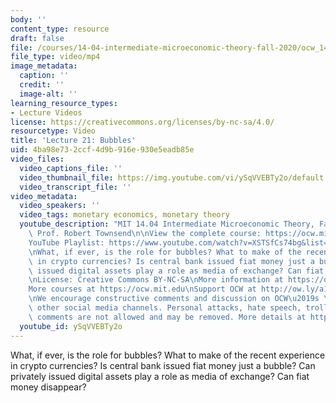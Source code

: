 ```yaml
---
body: ''
content_type: resource
draft: false
file: /courses/14-04-intermediate-microeconomic-theory-fall-2020/ocw_1404_lecture21_2020dec03_360p_16_9.mp4
file_type: video/mp4
image_metadata:
  caption: ''
  credit: ''
  image-alt: ''
learning_resource_types:
- Lecture Videos
license: https://creativecommons.org/licenses/by-nc-sa/4.0/
resourcetype: Video
title: 'Lecture 21: Bubbles'
uid: 4ba98e73-2ccf-4d9b-916e-930e5eadb85e
video_files:
  video_captions_file: ''
  video_thumbnail_file: https://img.youtube.com/vi/ySqVVEBTy2o/default.jpg
  video_transcript_file: ''
video_metadata:
  video_speakers: ''
  video_tags: monetary economics, monetary theory
  youtube_description: "MIT 14.04 Intermediate Microeconomic Theory, Fall 2020\nInstructor:\
    \ Prof. Robert Townsend\n\nView the complete course: https://ocw.mit.edu/courses/14-04-intermediate-microeconomic-theory-fall-2020/\n\
    YouTube Playlist: https://www.youtube.com/watch?v=XSTSfCs74bg&list=PLUl4u3cNGP63wnrKge9vllow3Y2OOOKqF\n\
    \nWhat, if ever, is the role for bubbles? What to make of the recent experience\
    \ in crypto currencies? Is central bank issued fiat money just a bubble? Can privately\
    \ issued digital assets play a role as media of exchange? Can fiat money disappear?\n\
    \nLicense: Creative Commons BY-NC-SA\nMore information at https://ocw.mit.edu/terms\n\
    More courses at https://ocw.mit.edu\nSupport OCW at http://ow.ly/a1If50zVRlQ\n\
    \nWe encourage constructive comments and discussion on OCW\u2019s YouTube and\
    \ other social media channels. Personal attacks, hate speech, trolling, and inappropriate\
    \ comments are not allowed and may be removed. More details at https://ocw.mit.edu/comments."
  youtube_id: ySqVVEBTy2o
---
```

What, if ever, is the role for bubbles? What to make of the recent experience in crypto currencies? Is central bank issued fiat money just a bubble? Can privately issued digital assets play a role as media of exchange? Can fiat money disappear?